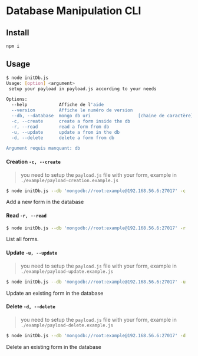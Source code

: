 # Database Manipulation CLI

## Install

```
npm i
```

## Usage 

```bash
$ node initDb.js
Usage: [option] <argument>
 setup your payload in payload.js according to your needs

Options:
  --help            Affiche de l'aide                                  [booléen]
  --version         Affiche le numéro de version                       [booléen]
  --db, --database  mongo db uri                  [chaine de caractère] [requis]
  -c, --create      create a form inside the db                        [booléen]
  -r, --read        read a form from db                                [booléen]
  -u, --update      update a from in the db                            [booléen]
  -d, --delete      delete a form from db                              [booléen]

Argument requis manquant: db
```

#### Creation `-c, --create `

> you need to setup the `payload.js` file with your form, example in `./example/payload-creation.example.js`

```bash
$ node initDb.js --db 'mongodb://root:example@192.168.56.6:27017' -c
```

Add a new form in the database

#### Read `-r, --read `


```bash
$ node initDb.js --db 'mongodb://root:example@192.168.56.6:27017' -r
```

List all forms.

#### Update `-u, --update `

> you need to setup the `payload.js` file with your form, example in `./example/payload-update.example.js`

```bash
$ node initDb.js --db 'mongodb://root:example@192.168.56.6:27017' -u
```

Update an existing form in the database

#### Delete `-d, --delete `

> you need to setup the `payload.js` file with your form, example in `./example/payload-delete.example.js`

```bash
$ node initDb.js --db 'mongodb://root:example@192.168.56.6:27017' -d
```

Delete an existing form in the database